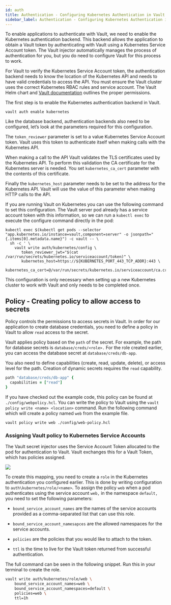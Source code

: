 ```yaml
---
id: auth
title: Authentication - Configuring Kubernetes Authentication in Vault
sidebar_label: Authentication - Configuring Kubernetes Authentication in Vault
---
```


To enable applications to authenticate with Vault, we need to enable the Kubernetes authentication backend. This backend allows the application to obtain a Vault token by authenticating with Vault using a Kubernetes Service Account token. The Vault injector automatically manages the process of authentication for you, but you do need to configure Vault for this process to work.

For Vault to verify the Kubernetes Service Account token, the authentication backend needs to know the location of the Kubernetes API and needs to have valid credentials to access the API. You must ensure the Vault cluster uses the correct Kubernetes RBAC rules and service account. The Vault Helm chart and [Vault documentation](https://www.vaultproject.io/docs/auth/kubernetes.html) outlines the proper permissions.

The first step is to enable the Kubernetes authentication backend in Vault.

```shell
vault auth enable kubernetes
```

<Terminal target="tools.container.shipyard" shell="/bin/bash" workdir="/files" user="root" />

Like the database backend, authentication backends also need to be configured, let’s look at the parameters required for this configuration.

The `token_reviewer` parameter is set to a value Kubernetes Service Account token. Vault uses this token to authenticate itself when making calls with the Kubernetes API.

When making a call to the API Vault validates the TLS certificates used by the Kubernetes API. To perform this validation the CA certificate for the Kubernetes server is needed. You set `kubernetes_ca_cert` parameter with the contents of this certificate.

Finally the `kubernetes_host` parameter needs to be set to the address for the Kubernetes API. Vault will use the value of this parameter when making HTTP calls to the API.

If you are running Vault on Kubernetes you can use the following command to set this configuration. The Vault server pod already has a service account token with this information, so we can run a `kubectl exec` to execute the configure command directly in the pod:

```
kubectl exec $(kubectl get pods --selector "app.kubernetes.io/instance=vault,component=server" -o jsonpath="{.items[0].metadata.name}") -c vault -- \
  sh -c ' \
    vault write auth/kubernetes/config \
       token_reviewer_jwt="$(cat /var/run/secrets/kubernetes.io/serviceaccount/token)" \
       kubernetes_host=https://${KUBERNETES_PORT_443_TCP_ADDR}:443 \
       kubernetes_ca_cert=@/var/run/secrets/kubernetes.io/serviceaccount/ca.crt'
```

This configuration is only necessary when setting up a new Kubernetes cluster to work with Vault and only needs to be completed once.

<Terminal target="tools.container.shipyard" shell="/bin/bash" workdir="/files" user="root" />

## Policy - Creating policy to allow access to secrets

Policy controls the permissions to access secrets in Vault. In order for our application to create database credentials, you need to define a policy in Vault to allow `read` access to the secret.

Vault applies policy based on the `path` of the secret. For example, the path for database secrets is `database/creds/<role>.` For the role created earlier, you can access the database secret at  `database/creds/db-app`. 

You also need to define capabilities (create, read, update, delete), or access level for the path. Creation of dynamic secrets requires the `read` capability.

```ruby
path "database/creds/db-app" {
  capabilities = ["read"]
}
```

If you have checked out the example code, this policy can be found at `./config/webpolicy.hcl`. You can write the policy to Vault using the `vault policy write <name> <location>` command. Run the following command which will create a policy named `web` from the example file.

```shell
vault policy write web ./config/web-policy.hcl
```

<Terminal target="tools.container.shipyard" shell="/bin/bash" workdir="/files" user="root" />

### Assigning Vault policy to Kubernetes Service Accounts 

The Vault secret injector uses the Service Account Token allocated to the pod for authentication to Vault. Vault exchanges this for a Vault Token, which has policies assigned. 

![](https://www.datocms-assets.com/2885/1576778470-vault-k8s-auth.png)

To create this mapping, you need to create a `role` in the Kubernetes authentication you configured earlier. This is done by writing configuration to `auth\kubernetes/role/<name>`. To assign the policy `web` when a pod authenticates using the service account `web,` in the namespace `default,` you need to set the following parameters:

* `bound_service_account_names` are the names of the service accounts provided as a comma-separated list that can use this role.

* `bound_service_account_namesapces` are the allowed namespaces for the service accounts.

* `policies` are the policies that you would like to attach to the token.

* `ttl` is the time to live for the Vault token returned from successful authentication.

The full command can be seen in the following snippet. Run this in your terminal to create the role.

```bash
vault write auth/kubernetes/role/web \
    bound_service_account_names=web \
    bound_service_account_namespaces=default \
    policies=web \
    ttl=1h
```

<Terminal target="tools.container.shipyard" shell="/bin/bash" workdir="/files" user="root" />